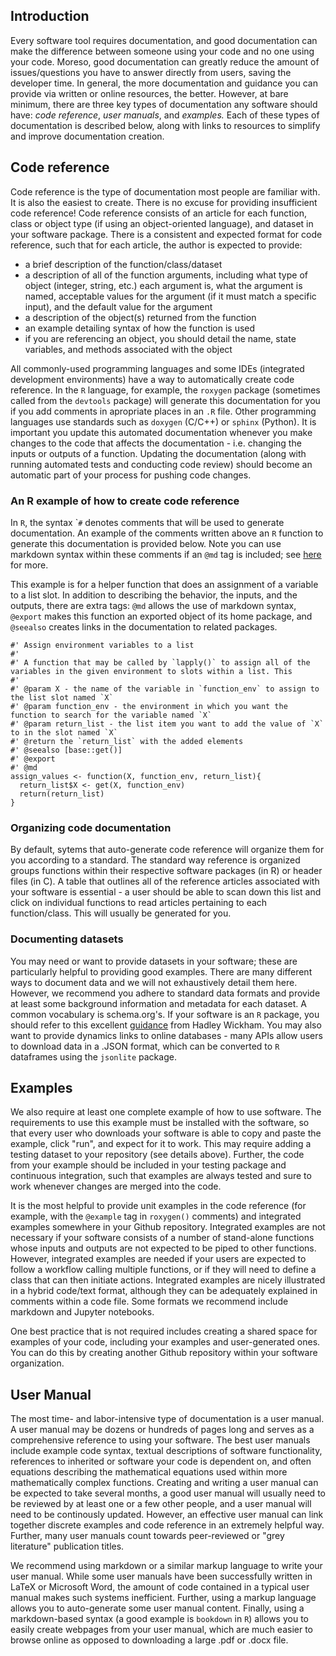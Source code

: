 Introduction
------------

Every software tool requires documentation, and good documentation can
make the difference between someone using your code and no one using
your code. Moreso, good documentation can greatly reduce the amount of
issues/questions you have to answer directly from users, saving the
developer time. In general, the more documentation and guidance you can
provide via written or online resources, the better. However, at bare
minimum, there are three key types of documentation any software should
have: *code reference*, *user manuals*, and *examples.* Each of these
types of documentation is described below, along with links to resources
to simplify and improve documentation creation.

Code reference
--------------

Code reference is the type of documentation most people are familiar
with. It is also the easiest to create. There is no excuse for providing
insufficient code reference! Code reference consists of an article for
each function, class or object type (if using an object-oriented
language), and dataset in your software package. There is a consistent
and expected format for code reference, such that for each article, the
author is expected to provide:

-   a brief description of the function/class/dataset
-   a description of all of the function arguments, including what type
    of object (integer, string, etc.) each argument is, what the
    argument is named, acceptable values for the argument (if it must
    match a specific input), and the default value for the argument
-   a description of the object(s) returned from the function
-   an example detailing syntax of how the function is used
-   if you are referencing an object, you should detail the name, state
    variables, and methods associated with the object

All commonly-used programming languages and some IDEs (integrated
development environments) have a way to automatically create code
reference. In the `R` language, for example, the `roxygen` package
(sometimes called from the `devtools` package) will generate this
documentation for you if you add comments in apropriate places in an
`.R` file. Other programming languages use standards such as `doxygen`
(C/C++) or `sphinx` (Python). It is important you update this automated
documentation whenever you make changes to the code that affects the
documentation - i.e. changing the inputs or outputs of a function.
Updating the documentation (along with running automated tests and
conducting code review) should become an automatic part of your process
for pushing code changes.

### An R example of how to create code reference

In `R`, the syntax \``#` denotes comments that will be used to generate
documentation. An example of the comments written above an `R` function
to generate this documentation is provided below. Note you can use
markdown syntax within these comments if an `@md` tag is included; see
[here](https://cran.r-project.org/web/packages/roxygen2/vignettes/markdown.html)
for more.

This example is for a helper function that does an assignment of a
variable to a list slot. In addition to describing the behavior, the
inputs, and the outputs, there are extra tags: `@md` allows the use of
markdown syntax, `@export` makes this function an exported object of its
home package, and `@seealso` creates links in the documentation to
related packages.

    #' Assign environment variables to a list
    #' 
    #' A function that may be called by `lapply()` to assign all of the variables in the given environment to slots within a list. This
    #'
    #' @param X - the name of the variable in `function_env` to assign to the list slot named `X`
    #' @param function_env - the environment in which you want the function to search for the variable named `X`
    #' @param return_list - the list item you want to add the value of `X` to in the slot named `X`
    #' @return the `return_list` with the added elements
    #' @seealso [base::get()]
    #' @export
    #' @md
    assign_values <- function(X, function_env, return_list){
      return_list$X <- get(X, function_env)
      return(return_list)
    }

### Organizing code documentation

By default, sytems that auto-generate code reference will organize them
for you according to a standard. The standard way reference is organized
groups functions within their respective software packages (in R) or
header files (in C). A table that outlines all of the reference articles
associated with your software is essential - a user should be able to
scan down this list and click on individual functions to read articles
pertaining to each function/class. This will usually be generated for
you.

### Documenting datasets

You may need or want to provide datasets in your software; these are
particularly helpful to providing good examples. There are many
different ways to document data and we will not exhaustively detail them
here. However, we recommend you adhere to standard data formats and
provide at least some background information and metadata for each
dataset. A common vocabulary is schema.org's. If your software is an `R`
package, you should refer to this excellent
[guidance](http://r-pkgs.had.co.nz/data.html) from Hadley Wickham. You
may also want to provide dynamics links to online databases - many APIs
allow users to download data in a .JSON format, which can be converted
to `R` dataframes using the `jsonlite` package.

Examples
--------

We also require at least one complete example of how to use software.
The requirements to use this example must be installed with the
software, so that every user who downloads your software is able to copy
and paste the example, click "run", and expect for it to work. This may
require adding a testing dataset to your repository (see details above).
Further, the code from your example should be included in your testing
package and continuous integration, such that examples are always tested
and sure to work whenever changes are merged into the code.

It is the most helpful to provide unit examples in the code reference
(for example, with the `@example` tag in `roxygen()` comments) and
integrated examples somewhere in your Github repository. Integrated
examples are not necessary if your software consists of a number of
stand-alone functions whose inputs and outputs are not expected to be
piped to other functions. However, integrated examples are needed if
your users are expected to follow a workflow calling multiple functions,
or if they will need to define a class that can then initiate actions.
Integrated examples are nicely illustrated in a hybrid code/text format,
although they can be adequately explained in comments within a code
file. Some formats we recommend include markdown and Jupyter notebooks.

One best practice that is not required includes creating a shared space
for examples of your code, including your examples and user-generated
ones. You can do this by creating another Github repository within your
software organization.

User Manual
-----------

The most time- and labor-intensive type of documentation is a user
manual. A user manual may be dozens or hundreds of pages long and serves
as a comprehensive reference to using your software. The best user
manuals include example code syntax, textual descriptions of software
functionality, references to inherited or software your code is
dependent on, and often equations describing the mathematical equations
used within more mathematically complex functions. Creating and writing
a user manual can be expected to take several months, a good user manual
will usually need to be reviewed by at least one or a few other people,
and a user manual will need to be continously updated. However, an
effective user manual can link together discrete examples and code
reference in an extremely helpful way. Further, many user manuals count
towards peer-reviewed or "grey literature" publication titles.

We recommend using markdown or a similar markup language to write your
user manual. While some user manuals have been successfully written in
LaTeX or Microsoft Word, the amount of code contained in a typical user
manual makes such systems inefficient. Further, using a markup language
allows you to auto-generate some user manual content. Finally, using a
markdown-based syntax (a good example is `bookdown` in `R`) allows you
to easily create webpages from your user manual, which are much easier
to browse online as opposed to downloading a large .pdf or .docx file.
